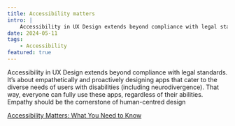 ```yaml
---
title: Accessibility matters
intro: |
    Accessibility in UX Design extends beyond compliance with legal standards.
date: 2024-05-11
tags:
    - Accessibility
featured: true
---
```


Accessibility in UX Design extends beyond compliance with legal standards. It’s about empathetically and proactively designing apps that cater to the diverse needs of users with disabilities (including neurodivergence). That way, everyone can fully use these apps, regardless of their abilities. Empathy should be the cornerstone of human-centred design

[Accessibility Matters: What You Need to Know](https://www.acorncompliance.com/blog/accessibility-matters)